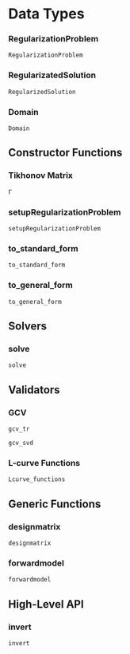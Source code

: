
# Data Types

### RegularizationProblem
```@docs
RegularizationProblem
```

### RegularizatedSolution
```@docs
RegularizedSolution
```

### Domain
```@docs
Domain
```

## Constructor Functions

### Tikhonov Matrix
```@docs
Γ
```

### setupRegularizationProblem
```@docs
setupRegularizationProblem
```

### to\_standard\_form
```@docs
to_standard_form
```

### to\_general\_form
```@docs
to_general_form
```

## Solvers

### solve
```@docs
solve
```

## Validators

### GCV
```@docs
gcv_tr
```

```@docs
gcv_svd
```

### L-curve Functions
```@docs
Lcurve_functions
```

## Generic Functions

### designmatrix
```@docs
designmatrix
```

### forwardmodel
```@docs
forwardmodel
```

## High-Level API

### invert
```@docs
invert
```